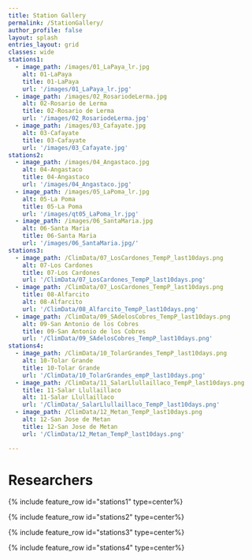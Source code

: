```yaml
---
title: Station Gallery
permalink: /StationGallery/
author_profile: false
layout: splash
entries_layout: grid
classes: wide
stations1:
  - image_path: /images/01_LaPaya_lr.jpg
    alt: 01-LaPaya
    title: 01-LaPaya
    url: '/images/01_LaPaya_lr.jpg'
  - image_path: /images/02_RosariodeLerma.jpg
    alt: 02-Rosario de Lerma
    title: 02-Rosario de Lerma
    url: '/images/02_RosariodeLerma.jpg'
  - image_path: /images/03_Cafayate.jpg
    alt: 03-Cafayate
    title: 03-Cafayate
    url: '/images/03_Cafayate.jpg'
stations2:
  - image_path: /images/04_Angastaco.jpg
    alt: 04-Angastaco
    title: 04-Angastaco
    url: '/images/04_Angastaco.jpg'
  - image_path: /images/05_LaPoma_lr.jpg
    alt: 05-La Poma
    title: 05-La Poma
    url: '/images/qt05_LaPoma_lr.jpg'
  - image_path: /images/06_SantaMaria.jpg
    alt: 06-Santa Maria
    title: 06-Santa Maria
    url: '/images/06_SantaMaria.jpg/'
stations3:
  - image_path: /ClimData/07_LosCardones_TempP_last10days.png
    alt: 07-Los Cardones
    title: 07-Los Cardones
    url: '/ClimData/07_LosCardones_TempP_last10days.png'
  - image_path: /ClimData/07_LosCardones_TempP_last10days.png
    title: 08-Alfarcito
    alt: 08-Alfarcito
    url: '/ClimData/08_Alfarcito_TempP_last10days.png'
  - image_path: /ClimData/09_SAdelosCobres_TempP_last10days.png
    alt: 09-San Antonio de los Cobres
    title: 09-San Antonio de los Cobres
    url: '/ClimData/09_SAdelosCobres_TempP_last10days.png'
stations4:
  - image_path: /ClimData/10_TolarGrandes_TempP_last10days.png
    alt: 10-Tolar Grande
    title: 10-Tolar Grande
    url: '/ClimData/10_TolarGrandes_empP_last10days.png'
  - image_path: /ClimData/11_SalarLlullaillaco_TempP_last10days.png
    title: 11-Salar Llullaillaco
    alt: 11-Salar Llullaillaco
    url: '/ClimData/_SalarLlullaillaco_TempP_last10days.png'
  - image_path: /ClimData/12_Metan_TempP_last10days.png
    alt: 12-San Jose de Metan
    title: 12-San Jose de Metan
    url: '/ClimData/12_Metan_TempP_last10days.png'

---
```

# Researchers

{% include feature_row id="stations1" type=center%}

{% include feature_row id="stations2" type=center%}

{% include feature_row id="stations3" type=center%}

{% include feature_row id="stations4" type=center%}


